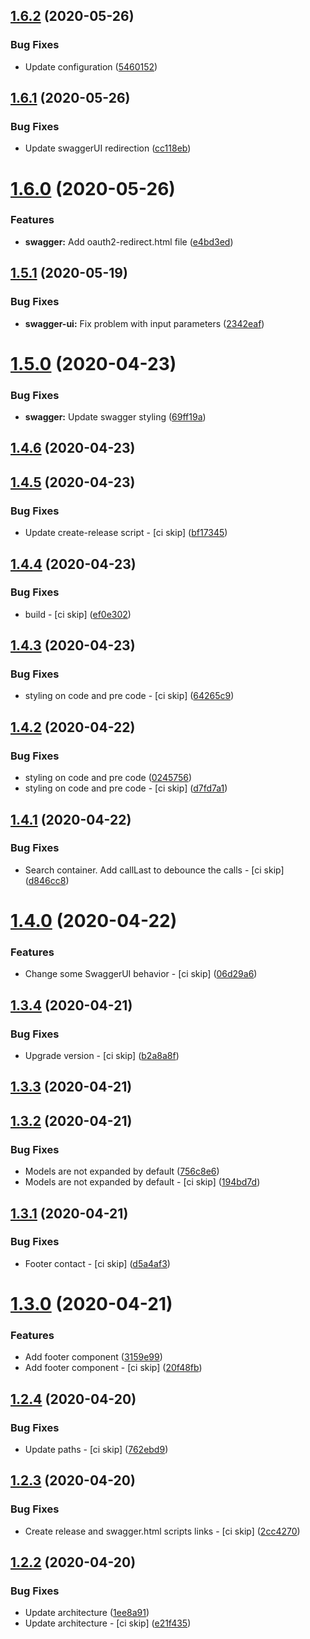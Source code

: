 ## [1.6.2](https://github.com/ClubMediterranee/swagger/compare/v1.6.1...v1.6.2) (2020-05-26)


### Bug Fixes

* Update configuration ([5460152](https://github.com/ClubMediterranee/swagger/commit/5460152b6223f5cc968f9254f25193f7b6274edd))



## [1.6.1](https://github.com/ClubMediterranee/swagger/compare/v1.6.0...v1.6.1) (2020-05-26)


### Bug Fixes

* Update swaggerUI redirection ([cc118eb](https://github.com/ClubMediterranee/swagger/commit/cc118eb5b602f121fb95e5380d85b1b464f5d9eb))



# [1.6.0](https://github.com/ClubMediterranee/swagger/compare/v1.5.1...v1.6.0) (2020-05-26)


### Features

* **swagger:** Add oauth2-redirect.html file ([e4bd3ed](https://github.com/ClubMediterranee/swagger/commit/e4bd3ed498e0fe955a7756da08e93fa6a441b8b7))



## [1.5.1](https://github.com/ClubMediterranee/swagger/compare/v1.5.0...v1.5.1) (2020-05-19)


### Bug Fixes

* **swagger-ui:** Fix problem with input parameters ([2342eaf](https://github.com/ClubMediterranee/swagger/commit/2342eaf1714e81a830c72e5adb5d3706dbe28cd3))



# [1.5.0](https://github.com/ClubMediterranee/swagger/compare/v1.4.6...v1.5.0) (2020-04-23)


### Bug Fixes

* **swagger:** Update swagger styling ([69ff19a](https://github.com/ClubMediterranee/swagger/commit/69ff19aff312a16d89440be267f15e5a5c074549))



## [1.4.6](https://github.com/ClubMediterranee/swagger/compare/v1.4.5...v1.4.6) (2020-04-23)



## [1.4.5](https://github.com/ClubMediterranee/swagger/compare/v1.4.4...v1.4.5) (2020-04-23)


### Bug Fixes

* Update create-release script - [ci skip] ([bf17345](https://github.com/ClubMediterranee/swagger/commit/bf17345b1aa3aaa736c3a11d1401bffa1ae8fe5c))



## [1.4.4](https://github.com/ClubMediterranee/swagger/compare/v1.4.3...v1.4.4) (2020-04-23)


### Bug Fixes

* build - [ci skip] ([ef0e302](https://github.com/ClubMediterranee/swagger/commit/ef0e302e6d415c29ddec3cbdbb33cf481438f8a7))



## [1.4.3](https://github.com/ClubMediterranee/swagger/compare/v1.4.2...v1.4.3) (2020-04-23)


### Bug Fixes

* styling on code and pre code - [ci skip] ([64265c9](https://github.com/ClubMediterranee/swagger/commit/64265c9f443015ebed92b5266f5598b23f03ade1))



## [1.4.2](https://github.com/ClubMediterranee/swagger/compare/v1.4.1...v1.4.2) (2020-04-22)


### Bug Fixes

* styling on code and pre code ([0245756](https://github.com/ClubMediterranee/swagger/commit/0245756b900d2c3016839664a93ce6784cd08d64))
* styling on code and pre code - [ci skip] ([d7fd7a1](https://github.com/ClubMediterranee/swagger/commit/d7fd7a1e7518380f22002fea48037493f28416e4))



## [1.4.1](https://github.com/ClubMediterranee/swagger/compare/v1.4.0...v1.4.1) (2020-04-22)


### Bug Fixes

* Search container. Add callLast to debounce the calls - [ci skip] ([d846cc8](https://github.com/ClubMediterranee/swagger/commit/d846cc8d618ac38da1f21328dfbb144356180c68))



# [1.4.0](https://github.com/ClubMediterranee/swagger/compare/v1.3.4...v1.4.0) (2020-04-22)


### Features

* Change some SwaggerUI behavior - [ci skip] ([06d29a6](https://github.com/ClubMediterranee/swagger/commit/06d29a6afc80bf1f0c5f308cba1c847ebbc0c818))



## [1.3.4](https://github.com/ClubMediterranee/swagger/compare/v1.3.3...v1.3.4) (2020-04-21)


### Bug Fixes

* Upgrade version - [ci skip] ([b2a8a8f](https://github.com/ClubMediterranee/swagger/commit/b2a8a8f87ce6c8e3078c72c0e806c60be59be3f4))



## [1.3.3](https://github.com/ClubMediterranee/swagger/compare/v1.3.2...v1.3.3) (2020-04-21)



## [1.3.2](https://github.com/ClubMediterranee/swagger/compare/v1.3.1...v1.3.2) (2020-04-21)


### Bug Fixes

* Models are not expanded by default ([756c8e6](https://github.com/ClubMediterranee/swagger/commit/756c8e617a5422c0f24cb8447d92537834e15546))
* Models are not expanded by default - [ci skip] ([194bd7d](https://github.com/ClubMediterranee/swagger/commit/194bd7d0d78b333975ac93f4d1c46a387acd85be))



## [1.3.1](https://github.com/ClubMediterranee/swagger/compare/v1.3.0...v1.3.1) (2020-04-21)


### Bug Fixes

* Footer contact - [ci skip] ([d5a4af3](https://github.com/ClubMediterranee/swagger/commit/d5a4af3adf521b8cca5b7286cebc96039c1d6500))



# [1.3.0](https://github.com/ClubMediterranee/swagger/compare/v1.2.4...v1.3.0) (2020-04-21)


### Features

* Add footer component ([3159e99](https://github.com/ClubMediterranee/swagger/commit/3159e99eee5b0a111438950ec95f484af67e9007))
* Add footer component - [ci skip] ([20f48fb](https://github.com/ClubMediterranee/swagger/commit/20f48fb73324e1f74c8083b93888b68c18d71bf9))



## [1.2.4](https://github.com/ClubMediterranee/swagger/compare/v1.2.3...v1.2.4) (2020-04-20)


### Bug Fixes

* Update paths - [ci skip] ([762ebd9](https://github.com/ClubMediterranee/swagger/commit/762ebd9a7736464136a8a741dfe138dc0d44ccf0))



## [1.2.3](https://github.com/ClubMediterranee/swagger/compare/v1.2.2...v1.2.3) (2020-04-20)


### Bug Fixes

* Create release and swagger.html scripts links - [ci skip] ([2cc4270](https://github.com/ClubMediterranee/swagger/commit/2cc4270990b34546eaa74bcc6c564343464cf701))



## [1.2.2](https://github.com/ClubMediterranee/swagger/compare/v1.2.1...v1.2.2) (2020-04-20)


### Bug Fixes

* Update architecture ([1ee8a91](https://github.com/ClubMediterranee/swagger/commit/1ee8a91d9370e7a3488949d032956c9a32c418da))
* Update architecture - [ci skip] ([e21f435](https://github.com/ClubMediterranee/swagger/commit/e21f4350e37f35612fe01d0652a766cf53f66347))



